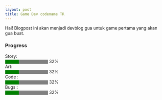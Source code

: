 ```yaml
---
layout: post
title: Game Dev codename TR
---
```


Hai! Blogpost ini akan menjadi devblog gua untuk game pertama yang akan gua buat. 

### Progress 
<label for="file">Story:</label> <br><progress id="file" value="32" max="100" style="background-color: #fff; border-radius: 2px;"> 32% </progress> 32% <br>
<label for="file">Art:</label> <br><progress id="file" value="32" max="100" style="background-color: #fff; border-radius: 2px;"> 32% </progress> 32% <br>
<label for="file">Code :</label><br> <progress id="file" value="32" max="100" style="background-color: #fff; border-radius: 2px;"> 32% </progress> 32% <br>
<label for="file">Bugs :</label><br> <progress id="file" value="32" max="100" style="background-color: #fff; border-radius: 2px;"> 32% </progress> 32% <br>



